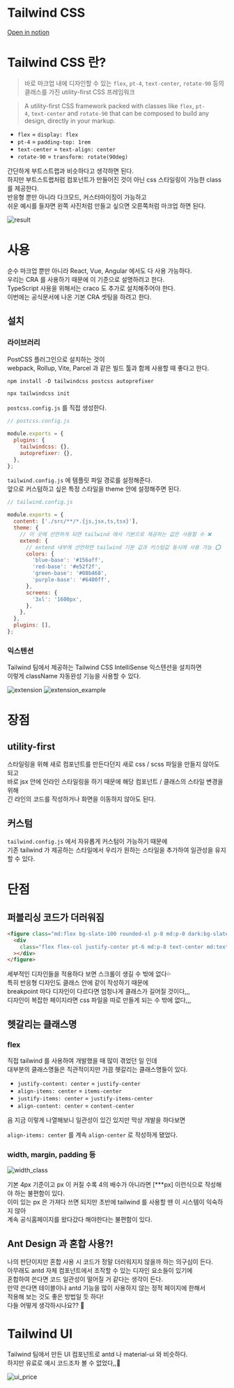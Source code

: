 # Tailwind CSS

[Open in notion](https://www.notion.so/somin-park/Tailwind-CSS-16e712df4fd04319aa8c8873e8f7b4f7)

# Tailwind CSS 란?

> 바로 마크업 내에 디자인할 수 있는 `flex`, `pt-4`, `text-center`, `rotate-90` 등의 클래스를 가진 utility-first CSS 프레임워크

> A utility-first CSS framework packed with classes like `flex`, `pt-4`, `text-center` and `rotate-90` that can be composed to build any design, directly in your markup.

- `flex` = `display: flex`
- `pt-4` = `padding-top: 1rem`
- `text-center` = `text-align: center`
- `rotate-90` = `transform: rotate(90deg)`

간단하게 부트스트랩과 비슷하다고 생각하면 된다.  
하지만 부트스트랩처럼 컴포넌트가 만들어진 것이 아닌 css 스타일링이 가능한 class 를 제공한다.  
반응형 뿐만 아니라 다크모드, 커스터마이징이 가능하고  
쉬운 예시를 들자면 왼쪽 사진처럼 만들고 싶으면 오른쪽처럼 마크업 하면 된다.

![result](https://user-images.githubusercontent.com/48925632/166291194-22518bfb-ca4d-4ed0-a104-a7ea8e8258e5.png)

# 사용

순수 마크업 뿐만 아니라 React, Vue, Angular 에서도 다 사용 가능하다.  
우리는 CRA 를 사용하기 때문에 이 기준으로 설명하려고 한다.  
TypeScript 사용을 위해서는 craco 도 추가로 설치해주어야 한다.  
이번에는 공식문서에 나온 기본 CRA 셋팅을 하려고 한다.

## 설치

### 라이브러리

PostCSS 플러그인으로 설치하는 것이  
webpack, Rollup, Vite, Parcel 과 같은 빌드 툴과 함께 사용할 때 좋다고 한다.

```markdown
npm install -D tailwindcss postcss autoprefixer

npx tailwindcss init
```

`postcss.config.js` 를 직접 생성한다.

```jsx
// postcss.config.js

module.exports = {
  plugins: {
    tailwindcss: {},
    autoprefixer: {},
  },
};
```

`tailwind.config.js` 에 템플릿 파일 경로를 설정해준다.  
앞으로 커스텀하고 싶은 특정 스타일을 theme 안에 설정해주면 된다.

```jsx
// tailwind.config.js

module.exports = {
  content: ['./src/**/*.{js,jsx,ts,tsx}'],
  theme: {
    // 이 곳에 선언하게 되면 tailwind 에서 기본으로 제공하는 값은 사용할 수 ❌
    extend: {
      // extend 내부에 선언하면 tailwind 기본 값과 커스텀값 동시에 사용 가능 ⭕️
      colors: {
        'blue-base': '#156aff',
        'red-base': '#e52f2f',
        'green-base': '#08b468',
        'purple-base': '#6400ff',
      },
      screens: {
        '3xl': '1600px',
      },
    },
  },
  plugins: [],
};
```

### 익스텐션

Tailwind 팀에서 제공하는 Tailwind CSS IntelliSense 익스텐션을 설치하면  
이렇게 className 자동완성 기능을 사용할 수 있다.

![extension](https://user-images.githubusercontent.com/48925632/166291187-e81a16cd-25b7-49a8-84bf-f90d880bb58b.png)
![extension_example](https://user-images.githubusercontent.com/48925632/166291179-9bed1853-ad56-4650-a02a-e35ac8da4626.png)

# 장점

## utility-first

스타일링을 위해 새로 컴포넌트를 만든다던지 새로 css / scss 파일을 만들지 않아도 되고  
바로 jsx 안에 인라인 스타일링을 하기 때문에 해당 컴포넌트 / 클래스의 스타일 변경을 위해  
긴 라인의 코드를 작성하거나 화면을 이동하지 않아도 된다.

## 커스텀

`tailwind.config.js` 에서 자유롭게 커스텀이 가능하기 때문에  
기존 tailwind 가 제공하는 스타일에서 우리가 원하는 스타일을 추가하여 일관성을 유지할 수 있다.

# 단점

## 퍼블리싱 코드가 더러워짐

```html
<figure class="md:flex bg-slate-100 rounded-xl p-8 md:p-0 dark:bg-slate-800">
  <div
    class="flex flex-col justify-center pt-6 md:p-8 text-center md:text-left space-y-4"
  ></div>
</figure>
```

세부적인 디자인들을 적용하다 보면 스크롤이 생길 수 밖에 없다💦  
특히 반응형 디자인도 클래스 안에 같이 작성하기 때문에  
breakpoint 마다 디자인이 다르다면 엄청나게 클래스가 길어질 것이다,,,  
디자인이 복잡한 페이지라면 css 파일을 따로 만들게 되는 수 밖에 없다,,,

## 헷갈리는 클래스명

### flex

직접 tailwind 를 사용하여 개발했을 때 많이 겪었던 일 인데  
대부분의 클래스명들은 직관적이지만 가끔 헷갈리는 클래스명들이 있다.

- `justify-content: center` = `justify-center`
- `align-items: center` = `items-center`
- `justify-items: center` = `justify-items-center`
- `align-content: center` = `content-center`

음 지금 이렇게 나열해보니 일관성이 있긴 있지만 막상 개발을 하다보면

`align-items: center` 를 계속 `align-center` 로 작성하게 됐었다.

### width, margin, padding 등

![width_class](https://user-images.githubusercontent.com/48925632/166291202-b7c36760-3a2f-45d7-826d-741f7abbe5f8.png)

기본 4px 기준이고 px 이 커질 수록 4의 배수가 아니라면 [***px] 이런식으로 작성해야 하는 불편함이 있다.  
이미 있는 px 은 가져다 쓰면 되지만 초반에 tailwind 를 사용할 땐 이 시스템이 익숙하지 않아  
계속 공식홈페이지를 왔다갔다 해야한다는 불편함이 있다.

## Ant Design 과 혼합 사용?!

나의 판단이지만 혼합 사용 시 코드가 정말 더러워지지 않을까 하는 의구심이 든다.  
아무래도 antd 자체 컴포넌트에서 조작할 수 있는 디자인 요소들이 있기에  
혼합하여 쓴다면 코드 일관성이 떨어질 거 같다는 생각이 든다.  
만약 쓴다면 테이블이나 antd 기능을 많이 사용하지 않는 정적 페이지에 한해서  
적용해 보는 것도 좋은 방법일 듯 하다!  
다들 어떻게 생각하시나요?? 🧐

# Tailwind UI

Tailwind 팀에서 만든 UI 컴포넌트로 antd 나 material-ui 와 비슷하다.  
하지만 유료로 예시 코드조차 볼 수 없었다,,🫤

![ui_price](https://user-images.githubusercontent.com/48925632/166292325-43888435-94e3-49a9-bfd4-1a65ec68a10f.png)
